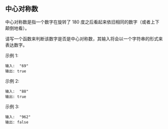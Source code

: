 ## 中心对称数

中心对称数是指一个数字在旋转了 180 度之后看起来依旧相同的数字（或者上下颠倒地看）。

请写一个函数来判断该数字是否是中心对称数，其输入将会以一个字符串的形式来表达数字。

示例 1:

```
输入:  "69"
输出: true
```

示例 2:

```
输入:  "88"
输出: true
```

示例 3:

```
输入:  "962"
输出: false
```